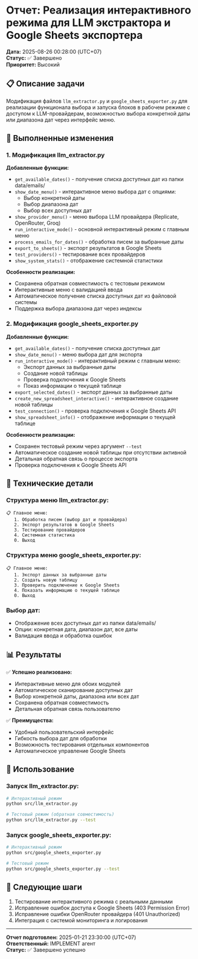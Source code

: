 # Отчет: Реализация интерактивного режима для LLM экстрактора и Google Sheets экспортера

**Дата:** 2025-08-26 00:28:00 (UTC+07)  
**Статус:** ✅ Завершено  
**Приоритет:** Высокий  

## 📋 Описание задачи

Модификация файлов `llm_extractor.py` и `google_sheets_exporter.py` для реализации функционала выбора и запуска блоков в рабочем режиме с доступом к LLM-провайдерам, возможностью выбора конкретной даты или диапазона дат через интерфейс меню.

## 🎯 Выполненные изменения

### 1. Модификация llm_extractor.py

**Добавленные функции:**
- `get_available_dates()` - получение списка доступных дат из папки data/emails/
- `show_date_menu()` - интерактивное меню выбора дат с опциями:
  - Выбор конкретной даты
  - Выбор диапазона дат
  - Выбор всех доступных дат
- `show_provider_menu()` - меню выбора LLM провайдера (Replicate, OpenRouter, Groq)
- `run_interactive_mode()` - основной интерактивный режим с главным меню
- `process_emails_for_dates()` - обработка писем за выбранные даты
- `export_to_sheets()` - экспорт результатов в Google Sheets
- `test_providers()` - тестирование всех провайдеров
- `show_system_stats()` - отображение системной статистики

**Особенности реализации:**
- Сохранена обратная совместимость с тестовым режимом
- Интерактивные меню с валидацией ввода
- Автоматическое получение списка доступных дат из файловой системы
- Поддержка выбора диапазона дат через индексы

### 2. Модификация google_sheets_exporter.py

**Добавленные функции:**
- `get_available_dates()` - получение списка доступных дат
- `show_date_menu()` - меню выбора дат для экспорта
- `run_interactive_mode()` - интерактивный режим с главным меню:
  - Экспорт данных за выбранные даты
  - Создание новой таблицы
  - Проверка подключения к Google Sheets
  - Показ информации о текущей таблице
- `export_selected_dates()` - экспорт данных за выбранные даты
- `create_new_spreadsheet_interactive()` - интерактивное создание новой таблицы
- `test_connection()` - проверка подключения к Google Sheets API
- `show_spreadsheet_info()` - отображение информации о текущей таблице

**Особенности реализации:**
- Сохранен тестовый режим через аргумент `--test`
- Автоматическое создание новой таблицы при отсутствии активной
- Детальная обратная связь о процессе экспорта
- Проверка подключения к Google Sheets API

## 🔧 Технические детали

### Структура меню llm_extractor.py:
```
📋 Главное меню:
   1. Обработка писем (выбор дат и провайдера)
   2. Экспорт результатов в Google Sheets
   3. Тестирование провайдеров
   4. Системная статистика
   0. Выход
```

### Структура меню google_sheets_exporter.py:
```
📋 Главное меню:
   1. Экспорт данных за выбранные даты
   2. Создать новую таблицу
   3. Проверить подключение к Google Sheets
   4. Показать информацию о текущей таблице
   0. Выход
```

### Выбор дат:
- Отображение всех доступных дат из папки data/emails/
- Опции: конкретная дата, диапазон дат, все даты
- Валидация ввода и обработка ошибок

## 📊 Результаты

✅ **Успешно реализовано:**
- Интерактивные меню для обоих модулей
- Автоматическое сканирование доступных дат
- Выбор конкретной даты, диапазона или всех дат
- Сохранена обратная совместимость
- Детальная обратная связь пользователю

✅ **Преимущества:**
- Удобный пользовательский интерфейс
- Гибкость выбора дат для обработки
- Возможность тестирования отдельных компонентов
- Автоматическое управление Google Sheets

## 🚀 Использование

### Запуск llm_extractor.py:
```bash
# Интерактивный режим
python src/llm_extractor.py

# Тестовый режим (обратная совместимость)
python src/llm_extractor.py --test
```

### Запуск google_sheets_exporter.py:
```bash
# Интерактивный режим
python src/google_sheets_exporter.py

# Тестовый режим
python src/google_sheets_exporter.py --test
```

## 📝 Следующие шаги

1. Тестирование интерактивного режима с реальными данными
2. Исправление ошибок доступа к Google Sheets (403 Permission Error)
3. Исправление ошибки OpenRouter провайдера (401 Unauthorized)
4. Интеграция с системой мониторинга и логирования

---

**Отчет подготовлен:** 2025-01-21 23:30:00 (UTC+07)  
**Ответственный:** IMPLEMENT агент  
**Статус:** ✅ Завершено успешно
